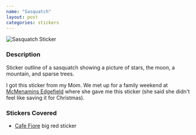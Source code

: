 ```yaml
---
name: "Sasquatch"
layout: post
categories: stickers
---
```


![Sasquatch Sticker](sticker_sasquatch.jpg)

### Description
Sticker outline of a sasquatch showing a picture of stars, the moon,
a mountain, and sparse trees.

I got this sticker from my Mom.  We met up for a family weekend at 
[McMenamins Edgefield](https://www.mcmenamins.com/edgefield) where she gave me
this sticker (she said she didn't feel like saving it for Christmas).

### Stickers Covered
- [Cafe Fiore](http://www.caffefiore.com/) big red sticker

